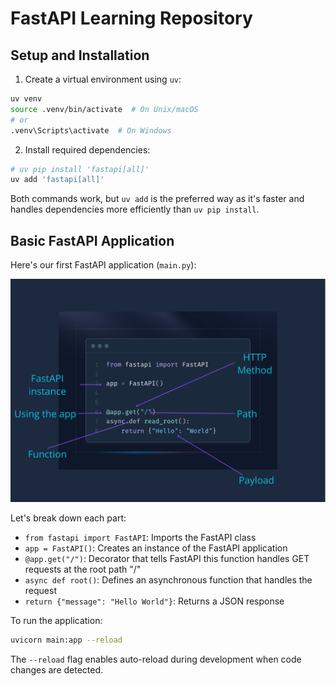 # FastAPI Learning Repository

## Setup and Installation

1. Create a virtual environment using `uv`:

```bash
uv venv
source .venv/bin/activate  # On Unix/macOS
# or
.venv\Scripts\activate  # On Windows
```

2. Install required dependencies:

```bash
# uv pip install 'fastapi[all]'
uv add 'fastapi[all]'
```

Both commands work, but `uv add` is the preferred way as it's faster and handles dependencies more efficiently than `uv pip install`.

## Basic FastAPI Application

Here's our first FastAPI application (`main.py`):

![payload](docs/image.png)

Let's break down each part:

- `from fastapi import FastAPI`: Imports the FastAPI class
- `app = FastAPI()`: Creates an instance of the FastAPI application
- `@app.get("/")`: Decorator that tells FastAPI this function handles GET requests at the root path "/"
- `async def root()`: Defines an asynchronous function that handles the request
- `return {"message": "Hello World"}`: Returns a JSON response

To run the application:

```bash
uvicorn main:app --reload
```

The `--reload` flag enables auto-reload during development when code changes are detected.
